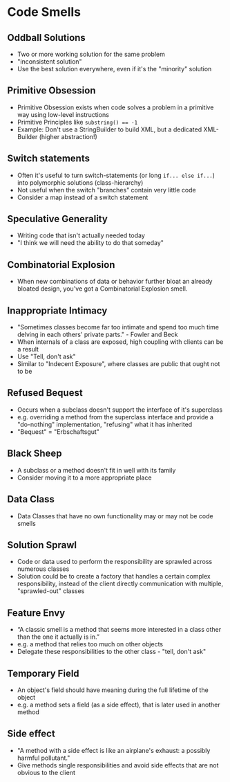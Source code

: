 # Code Smells
## Oddball Solutions
- Two or more working solution for the same problem
- "inconsistent solution"
- Use the best solution everywhere, even if it's the "minority" solution

## Primitive Obsession
- Primitive Obsession exists when code solves a problem
in a primitive way using low-level instructions
- Primitive Principles like `substring() == -1`
- Example: Don't use a StringBuilder to build XML, but a dedicated XML-Builder (higher abstraction!)

## Switch statements
- Often it's useful to turn switch-statements (or long `if... else if...`) into polymorphic solutions (class-hierarchy)
- Not useful when the switch "branches" contain very little code
- Consider a map instead of a switch statement

## Speculative Generality
- Writing code that isn't actually needed today
- "I think we will need the ability to do that someday"

## Combinatorial Explosion
- When new combinations of data or behavior further bloat an already bloated design, you've got a Combinatorial Explosion smell.

## Inappropriate Intimacy
- "Sometimes classes become far too intimate and spend too much time delving in each others' private parts." - Fowler and Beck
- When internals of a class are exposed, high coupling with clients can be a result
- Use "Tell, don't ask"
- Similar to "Indecent Exposure", where classes are public that ought not to be

## Refused Bequest
- Occurs when a subclass doesn't support the interface of it's superclass
- e.g. overriding a method from the superclass interface and provide a "do-nothing" implementation, "refusing" what it has inherited
- "Bequest" = "Erbschaftsgut"

## Black Sheep
- A subclass or a method doesn't fit in well with its family
- Consider moving it to a more appropriate place

## Data Class
- Data Classes that have no own functionality may or may not be code smells

## Solution Sprawl
- Code or data used to perform the responsibility are sprawled across numerous classes
- Solution could be to create a factory that handles a certain complex responsibility, instead of the client directly communication with multiple, "sprawled-out" classes

## Feature Envy
- “A classic smell is a method that seems more interested
in a class other than the one it actually is in.”
- e.g. a method that relies too much on other objects
- Delegate these responsibilities to the other class - "tell, don't ask"

## Temporary Field
- An object's field should have meaning during the full lifetime of the object
- e.g. a method sets a field (as a side effect), that is later used in another method

## Side effect
- "A method with a side effect is like an airplane's exhaust: a possibly harmful pollutant."
- Give methods single responsibilities and avoid side effects that are not obvious to the client
